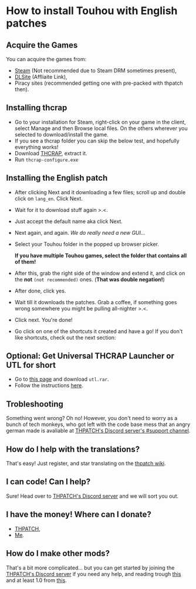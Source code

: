 # How to install Touhou with English patches
## Acquire the Games
You can acquire the games from:
 * [Steam](https://store.steampowered.com/search/?developer=%E4%B8%8A%E6%B5%B7%E3%82%A2%E3%83%AA%E3%82%B9%E5%B9%BB%E6%A8%82%E5%9B%A3) (Not recommended due to Steam DRM sometimes present),
 * [DLSite](https://www.dlsite.com/home/dlaf/=/aid/tudi20/url/https%3A%2F%2Fwww.dlsite.com%2Feng%2F%3Futm_medium%3Daffiliate%26utm_campaign%3Dbnlink%26utm_content%3Dtext) (Affliaite Link),
 * Piracy sites (recommended getting one with pre-packed with thpatch then).
## Installing thcrap
 * Go to your installation for Steam, right-click on your game in the client, select Manage and then Browse local files. On the others wherever you selected to download/install the game.
 * If you see a thcrap folder you can skip the below test, and hopefully everything works!
 * Download [THCRAP](https://www.thpatch.net/wiki/Touhou_Patch_Center:Download), extract it.
 * Run `thcrap-configure.exe`
## Installing the English patch
 * After clicking Next and it downloading a few files; scroll up and double click on `lang_en`. Click Next.
 * Wait for it to download stuff again >.<.
 * Just accept the default name aka click Next.
 * Next again, and again. _We do really need a new GUI..._
 * Select your Touhou folder in the popped up browser picker.
 
   **If you have multiple Touhou games, select the folder that contains all of them!**
 * After this, grab the right side of the window and extend it, and click on the **not** `(not recommended)` ones. (**That was double negation!**)
 * After done, click yes.
 * Wait till it downloads the patches. Grab a coffee, if something goes wrong somewhere you might be pulling all-nighter >.<.
 * Click next. You're done!
 * Go click on one of the shortcuts it created and have a go! If you don't like shortcuts, check out the next section:
## Optional: Get Universal THCRAP Launcher or UTL for short
 * Go to [this page](https://github.com/thpatch/Universal-THCRAP-Launcher/releases) and download `utl.rar`.
 * Follow the instructions [here](https://github.com/thpatch/Universal-THCRAP-Launcher#installation).
## Trobleshooting
 Something went wrong? Oh no! However, you don't need to worry as a bunch of tech monkeys, who got left with the code base mess that an angry german made is avaliable at [THPATCH's Discord server's #support channel](https://discord.thpatch.net/).
## How do I help with the translations?
 That's easy! Just register, and star translating on the [thpatch wiki](https://thpatch.net).
## I can code! Can I help?
 Sure! Head over to [THPATCH's Discord server](https://discord.thpatch.net/) and we will sort you out.
## I have the money! Where can I donate?
 * [THPATCH](https://opencollective.com/thpatch/),
 * [Me](https://ko-fi.com/tudi20).
## How do I make other mods?
 That's a bit more complicated... but you can get started by joining the [THPATCH's Discord server](https://discord.thpatch.net/) if you need any help, and reading trough [this](https://gist.github.com/WindowDump/e007516524b7488eccf74a020b3c7977) and at least 1.0 from [this](https://priw8.github.io/#b=ecl-tutorial/&p=1).
